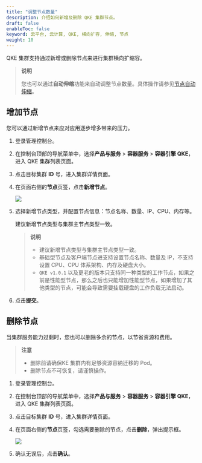 ```yaml
---
title: "调整节点数量"
description: 介绍如何新增及删除 QKE 集群节点。
draft: false
enableToc: false
keyword: 云平台, 云计算, QKE, 横向扩容, 伸缩, 节点
weight: 10
---
```


QKE 集群支持通过新增或删除节点来进行集群横向扩缩容。

> **说明**
>
> 您也可以通过**自动伸缩**功能来自动调整节点数量。具体操作请参见[节点自动伸缩](../auto_node/)。

## 增加节点

您可以通过新增节点来应对应用逐步增多带来的压力。

1. 登录管理控制台。

2. 在控制台顶部的导航菜单中，选择**产品与服务** > **容器服务** > **容器引擎 QKE**，进入 QKE 集群列表页面。

3. 点击目标集群 **ID** 号，进入集群详情页面。

4. 在页面右侧的**节点**页签，点击**新增节点**。

   ![](../../../_images/add_node.png)

5. 选择新增节点类型，并配置节点信息：节点名称、数量、IP、CPU、内存等。

   建议新增节点类型与集群主节点类型一致。

   > **说明**
   >
   > - 建议新增节点类型与集群主节点类型一致。
   > - 基础型节点及客户端节点进支持设置节点名称、数量及 IP，不支持设置 CPU、CPU 体系架构、内存及硬盘大小。
   > - `QKE v1.0.1` 以及更老的版本只支持同一种类型的工作节点，如果之前是性能型节点，那么之后也只能增加性能型节点，如果增加了其他类型的节点，可能会导致需要挂载硬盘的工作负载无法启动。

6. 点击**提交**。

## 删除节点

当集群服务能力过剩时，您也可以删除多余的节点，以节省资源和费用。

> **注意**
>
> - 删除前请确保KE 集群内有足够资源容纳迁移的 Pod。
> - 删除节点不可恢复，请谨慎操作。

1. 登录管理控制台。

2. 在控制台顶部的导航菜单中，选择**产品与服务** > **容器服务** > **容器引擎 QKE**，进入 QKE 集群列表页面。

3. 点击目标集群 **ID** 号，进入集群详情页面。

4. 在页面右侧的**节点**页签，勾选需要删除的节点，点击**删除**，弹出提示框。

   ![](../../../_images/delete_node.png)

5. 确认无误后，点击**确认**。

